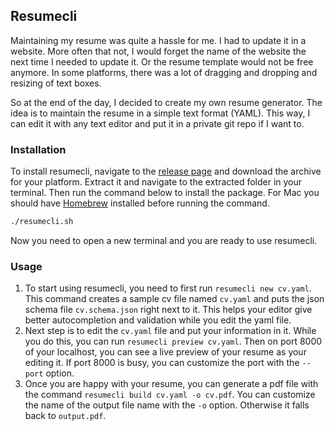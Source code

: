 Resumecli
---------------

Maintaining my resume was quite a hassle for me.
I had to update it in a website. More often that not, I would
forget the name of the website the next time I needed to update it.
Or the resume template would not be free anymore. In some platforms,
there was a lot of dragging and dropping and resizing of text boxes.

So at the end of the day, I decided to create my own resume generator.
The idea is to maintain the resume in a simple text format (YAML).
This way, I can edit it with any text editor and put it in a private git repo
if I want to.

### Installation
To install resumecli, navigate to the [release page](https://github.com/pdrum/resumecli/releases) and
download the archive for your platform. Extract it and navigate to the extracted folder in your terminal.
Then run the command below to install the package. For Mac you should have [Homebrew](https://brew.sh/)
installed before running the command.

```bash
./resumecli.sh
```

Now you need to open a new terminal and you are ready to use resumecli.

### Usage
1. To start using resumecli, you need to first run `resumecli new cv.yaml`. This command creates a sample
cv file named `cv.yaml` and puts the json schema file `cv.schema.json` right next to it. This helps your editor
give better autocompletion and validation while you edit the yaml file.
2. Next step is to edit the `cv.yaml` file and put your information in it. While you do this, you can run
`resumecli preview cv.yaml`. Then on port 8000 of your localhost, you can see a live preview of your resume
as your editing it. If port 8000 is busy, you can customize the port with the `--port` option.
3. Once you are happy with your resume, you can generate a pdf file with the command
`resumecli build cv.yaml -o cv.pdf`. You can customize the name of the output file name with the `-o` option.
Otherwise it falls back to `output.pdf`.
